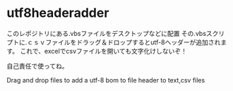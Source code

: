 # utf8headeradder
このレポジトリにある.vbsファイルをデスクトップなどに配置
その.vbsスクリプトに.ｃｓｖファイルをドラッグ＆ドロップするとutf-8ヘッダーが追加されます。
これで、excelでcsvファイルを開いても文字化けしないぞ！

自己責任で使ってね。

Drag and drop files to add a utf-8 bom to file header to text,csv files

